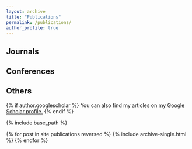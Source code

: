 ```yaml
---
layout: archive
title: "Publications"
permalink: /publications/
author_profile: true
---
```


## Journals


## Conferences


## Others

{% if author.googlescholar %}
  You can also find my articles on <u><a href="{{author.googlescholar}}">my Google Scholar profile</a>.</u>
{% endif %}

{% include base_path %}

{% for post in site.publications reversed %}
  {% include archive-single.html %}
{% endfor %}
